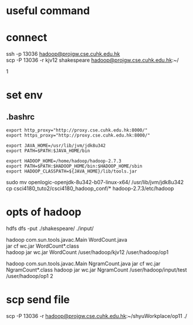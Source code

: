
# useful command

# connect
ssh -p 13036 hadoop@projgw.cse.cuhk.edu.hk  
scp -P 13036 -r kjv12 shakespeare   hadoop@projgw.cse.cuhk.edu.hk:~/

1

# set env
## .bashrc
```
export http_proxy="http://proxy.cse.cuhk.edu.hk:8000/"
export https_proxy="http://proxy.cse.cuhk.edu.hk:8000/"

export JAVA_HOME=/usr/lib/jvm/jdk8u342
export PATH=$PATH:$JAVA_HOME/bin

export HADOOP_HOME=/home/hadoop/hadoop-2.7.3
export PATH=$PATH:$HADOOP_HOME/bin:$HADOOP_HOME/sbin
export HADOOP_CLASSPATH=${JAVA_HOME}/lib/tools.jar
```

sudo mv openlogic-openjdk-8u342-b07-linux-x64/ /usr/lib/jvm/jdk8u342  
cp csci4180_tuto2/csci4180_hadoop_conf/* hadoop-2.7.3/etc/hadoop  

# opts of hadoop
hdfs dfs -put ./shakespeare/ ./input/  


hadoop com.sun.tools.javac.Main WordCount.java  
jar cf wc.jar WordCount*.class  
hadoop jar wc.jar WordCount /user/hadoop/kjv12 /user/hadoop/op1

hadoop com.sun.tools.javac.Main NgramCount.java 
jar cf wc.jar NgramCount*.class
hadoop jar wc.jar NgramCount /user/hadoop/input/test /user/hadoop/op1 2

# scp send file
scp -P 13036 -r  hadoop@projgw.cse.cuhk.edu.hk:~/shyuWorkplace/op11 ./              

